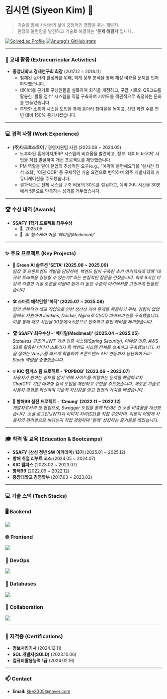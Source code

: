 # 김시연 (Siyeon Kim) 👋

> 기술을 통해 사람들의 삶에 긍정적인 영향을 주는 개발자.  
> 현장의 불편함을 발견하고 기술로 해결하는 <b>'문제 해결사'</b>입니다.

[![Solved.ac Profile](https://mazassumnida.wtf/api/v2/generate_badge?boj=kke3305)](https://solved.ac/profile/sean323)
[![Anurag's GitHub stats](https://github-readme-stats.vercel.app/api?username=Sean-323&theme=tokyonight)](https://github.com/anuraghazra/github-readme-stats)


---

### 🚀 교내 활동 (Extracurricular Activities)
* **중앙대학교 경제연구회 회장** (2017.12 ~ 2018.11)
    * 침체된 동아리 활성화를 위해, 회계 장부 분석을 통해 재정 비효율 문제를 먼저 파악했습니다.
    * 데이터를 근거로 구성원들을 설득하여 회칙을 개정하고, 구글 시트와 QR코드를 활용한 '활동 점수' 시스템을 직접 구축하여 기여도를 객관적으로 측정하는 문화를 만들었습니다.
    * 투명한 소통과 시스템 도입을 통해 동아리 참여율을 높이고, 신입 회원 수를 전년 대비 150% 증가시켰습니다.

---

### 💻 경력 사항 (Work Experience)
* **(주)다크호스투어** / 경영지원팀 사원 (2023.08 ~ 2024.05)
    * 노후화된 홈페이지/ERP 시스템의 비효율을 발견하고, 정부 '데이터 바우처' 사업을 직접 발굴하여 개선 프로젝트를 제안했습니다.
    * PM 역할을 맡아 현업의 추상적인 요구(e.g., "예약이 불편해요")를 '실시간 좌석 조회', '여권 OCR' 등 구체적인 기술 요건으로 번역하며 외주 개발사와의 커뮤니케이션을 주도했습니다.
    * 결과적으로 전체 시스템 구축 비용의 30%를 절감하고, 예약 처리 시간을 30분에서 5분으로 단축하는 성과를 거두었습니다.

---

### 🏆 수상 내역 (Awards)
* **SSAFY 1학기 프로젝트 최우수상**
    * 📅&nbsp;&nbsp;2025.05
    * 📝&nbsp;&nbsp;<i>AI 헬스케어 어플 '메디밀(Medimeal)'</i>

---

### ✨ 주요 프로젝트 (Key Projects)
<ul>
  <li>
    <b>🤔 Green AI 솔루션 'SETA' (2025.08 ~ 2025.09)</b>
    <br>
    <i>팀장 및 프론트엔드 개발을 담당하며, 백엔드 팀이 구축한 초기 아키텍처에 대해 '대규모 트래픽을 감당할 수 있는가?'라는 본질적인 질문을 던졌습니다. 하루 6시간 이상의 치열한 기술 토론을 이끌며 팀이 더 높은 수준의 아키텍처를 고민하게 만들었습니다.</i>
  </li>
  <br>
  <li>
    <b>🛠️ 스마트 애착인형 '쏙닥' (2025.07 ~ 2025.08)</b>
    <br>
    <i>팀의 반복적인 배포 작업으로 인한 생산성 저하 문제를 해결하기 위해, 경험이 없었음에도 자원하여 Jenkins, Docker, Nginx로 CI/CD 파이프라인을 구축했습니다. 이를 통해 배포 시간을 30분에서 5분으로 단축하고 휴먼 에러를 제거했습니다.</i>
  </li>
  <br>
  <li>
    <b>🏆 SSAFY 최우수상 - '메디밀(Medimeal)' (2025.04 ~ 2025.05)</b>
    <br>
    <i>Stateless 구조의 JWT 기반 인증 시스템(Spring Security), 이메일 인증, AWS S3를 활용한 이미지 스토리지 등 백엔드 시스템 전체를 설계하고 구축했습니다. 처음 접하는 Vue.js를 빠르게 학습하여 프론트엔드 API 연동까지 담당하며 Full-Stack 역량을 증명했습니다.</i>
  </li>
  <br>
  <li>
    <b>💡 KIC 캠퍼스 팀 프로젝트 - 'POPBOB' (2023.06 ~ 2023.07)</b>
    <br>
    <i>사용자가 원하는 정보를 얻기 위해 사이트를 이탈하는 문제를 해결하고자 ChatGPT 기반 대화형 검색 도입을 제안하고 구현을 주도했습니다. 새로운 기술로 사용자 경험을 혁신하며 기술적 자신감을 얻고 협업의 가치를 배웠습니다.</i>
  </li>
  <br>
  <li>
    <b>🌱 항해99 실전 프로젝트 - 'Cmung' (2022.11 ~ 2022.12)</b>
    <br>
    <i>개발자로서의 첫 협업으로, Swagger 도입을 통해 FE/BE 간 소통 비효율을 개선했습니다. 소셜 로그인(JWT)과 이미지 처리(S3)를 직접 구현하며, 이론이 어떻게 사용자의 편리함으로 바뀌는지 직접 경험하며 '함께' 성장하는 즐거움을 배웠습니다.</i>
  </li>
</ul>

---

### 🎓 학력 및 교육 (Education & Bootcamps)
* **SSAFY (삼성 청년 SW 아카데미) 13기** (2025.01 ~ 2025.12)
* **항해 취업 리부트 코스** (2024.05 ~ 2024.07)
* **KIC 캠퍼스** (2023.02 ~ 2023.07)
* **항해99** (2022.09 ~ 2022.12)
* **중앙대학교 경영학부** (2017.03 ~ 2023.02)

---

### 💻 기술 스택 (Tech Stacks)

<h3>🖥️ Backend</h3>
<div>
  <img src="https://skillicons.dev/icons?i=java,spring,springboot&theme=dark">
</div>

<h3>🌐 Frontend</h3>
<div>
  <img src="https://skillicons.dev/icons?i=vuejs,react,typescript,javascript,html,css&theme=dark">
</div>

<h3>🔧 DevOps</h3>
<div>
  <img src="https://skillicons.dev/icons?i=aws,docker,jenkins,nginx&theme=dark">
</div>

<h3>💾 Databases</h3>
<div>
  <img src="https://skillicons.dev/icons?i=mysql,mongodb,redis&theme=dark">
</div>

<h3>🤝 Collaboration</h3>
<div>
  <img src="https://skillicons.dev/icons?i=github,gitlab,postman&theme=dark">
</div>

---

### 📜 자격증 (Certifications)
* **정보처리기사** (2024.12.11)
* **SQL 개발자(SQLD)** (2023.10.06)
* **컴퓨터활용능력 1급** (2024.02.16)

---

### 📫 Contact
* **Email:** kke3305@naver.com
